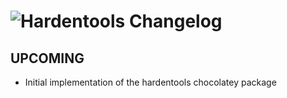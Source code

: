 # ![Hardentools Changelog](https://img.shields.io/badge/Hardentools-Package%20Changelog-blue.svg?style=for-the-badge)

## UPCOMING
- Initial implementation of the hardentools chocolatey package
